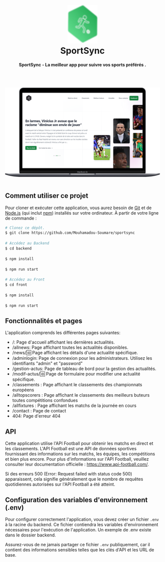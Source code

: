 <h1 align="center">
  <br>
  <a href="#"><img src="https://github.com/Mouhamadou-Soumare/sportsync-node-react/blob/master/backend/public/assets/sportSyncLogo2.png" alt="SportSync" width="100"></a>
  <br>
  SportSync
  <br>
</h1>

<h4 align="center">SportSync - La meilleur app pour suivre vos sports préférés  .</h4>

<br/>
<br/>


![screenshot](https://github.com/Mouhamadou-Soumare/sportsync-node-react/blob/master/backend/public/assets/sportsyncdemo.png)
<br/>
<br/>



## Comment utiliser ce projet

Pour cloner et exécuter cette application, vous aurez besoin de [Git](https://git-scm.com) et de [Node.js](https://nodejs.org/fr/download/) (qui inclut [npm](http://npmjs.com)) installés sur votre ordinateur. À partir de votre ligne de commande :

```bash
# Clonez ce dépôt.
$ git clone https://github.com/Mouhamadou-Soumare/sportsync

# Accédez au Backend
$ cd backend

$ npm install

$ npm run start

# Accédez au Front
$ cd front

$ npm install

$ npm run start
```


## Fonctionnalités et pages

L'application comprends les différentes pages suivantes:

- /: Page d'accueil affichant les dernières actualités.
- /allnews: Page affichant toutes les actualités disponibles.
- /news/:id: Page affichant les détails d'une actualité spécifique.
- /adminlogin: Page de connexion pour les administrateurs. Utilisez les identifiants "admin" et "password"
- /gestion-actus: Page de tableau de bord pour la gestion des actualités.
- /modif-actus/:id: Page de formulaire pour modifier une actualité spécifique.
- /classements : Page affichant le classements des championnats européens 
- /alltopscorers : Page affichant le classements des meilleurs buteurs toutes compétitions confondues 
- /allfixtures : Page affichant les matchs de la journée en cours
- /contact : Page de contact
- 404: Page d'erreur 404




## API

Cette application utilise l'API Football pour obtenir les matchs en direct et les classements. L'API Football est une API de données sportives fournissant des informations sur les matchs, les équipes, les compétitions et bien plus encore. Pour plus d'informations sur l'API Football, veuillez consulter leur documentation officielle : https://www.api-football.com/.

Si des erreurs 500 (Error: Request failed with status code 500) apparaissent, cela signifie généralement que le nombre de requêtes quotidiennes autorisées sur l'API Football a été atteint.

## Configuration des variables d'environnement (.env)

Pour configurer correctement l'application, vous devez créer un fichier `.env` à la racine du backend. Ce fichier contiendra les variables d'environnement nécessaires pour l'exécution de l'application. Un exemple de .env existe dans le dossier backend.


Assurez-vous de ne jamais partager ce fichier `.env` publiquement, car il contient des informations sensibles telles que les clés d'API et les URL de base.
